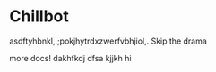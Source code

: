 # Chillbot
asdftyhbnkl,.;pokjhytrdxzwerfvbhjiol,.
Skip the drama


more docs!
dakhfkdj
dfsa
kjjkh
hi
